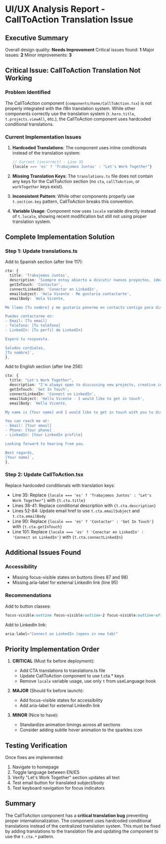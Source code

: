 # UI/UX Analysis Report - CallToAction Translation Issue

## Executive Summary

Overall design quality: **Needs Improvement**
Critical issues found: **1**
Major issues: **2**
Minor improvements: **3**

## Critical Issue: CallToAction Translation Not Working

### Problem Identified

The CallToAction component (`components/home/CallToAction.tsx`) is not properly integrated with the i18n translation system. While other components correctly use the translation system (`t.hero.title`, `t.projects.viewAll`, etc.), the CallToAction component uses hardcoded conditional translations.

### Current Implementation Issues

1. **Hardcoded Translations**: The component uses inline conditionals instead of the translation system:
   ```typescript
   // Current (incorrect) - Line 35
   {locale === 'es' ? 'Trabajemos Juntos' : "Let's Work Together"}
   ```

2. **Missing Translation Keys**: The `translations.ts` file does not contain any keys for the CallToAction section (no `cta`, `callToAction`, or `workTogether` keys exist).

3. **Inconsistent Pattern**: While other components properly use `t.section.key` pattern, CallToAction breaks this convention.

4. **Variable Usage**: Component now uses `locale` variable directly instead of `t.locale`, showing recent modification but still not using proper translation system.

## Complete Implementation Solution

### Step 1: Update translations.ts

Add to Spanish section (after line 117):
```typescript
cta: {
  title: 'Trabajemos Juntos',
  description: 'Siempre estoy abierto a discutir nuevos proyectos, ideas creativas u oportunidades para formar parte de tus visiones. ¡No dudes en contactarme!',
  getInTouch: 'Contactar',
  connectLinkedIn: 'Conectar en LinkedIn',
  emailSubject: 'Hola Vicente - Me gustaría contactarte',
  emailBody: `Hola Vicente,

Me llamo [Tu nombre] y me gustaría ponerme en contacto contigo para discutir [describe brevemente tu propósito].

Puedes contactarme en:
- Email: [Tu email]
- Teléfono: [Tu teléfono]
- LinkedIn: [Tu perfil de LinkedIn]

Espero tu respuesta.

Saludos cordiales,
[Tu nombre]`,
},
```

Add to English section (after line 256):
```typescript
cta: {
  title: "Let's Work Together",
  description: "I'm always open to discussing new projects, creative ideas, or opportunities to be part of your visions. Feel free to reach out!",
  getInTouch: 'Get In Touch',
  connectLinkedIn: 'Connect on LinkedIn',
  emailSubject: 'Hello Vicente - I would like to get in touch',
  emailBody: `Hello Vicente,

My name is [Your name] and I would like to get in touch with you to discuss [briefly describe your purpose].

You can reach me at:
- Email: [Your email]
- Phone: [Your phone]
- LinkedIn: [Your LinkedIn profile]

Looking forward to hearing from you.

Best regards,
[Your name]`,
},
```

### Step 2: Update CallToAction.tsx

Replace hardcoded conditionals with translation keys:
- Line 35: Replace `{locale === 'es' ? 'Trabajemos Juntos' : "Let's Work Together"}` with `{t.cta.title}`
- Lines 38-41: Replace conditional description with `{t.cta.description}`
- Lines 52-84: Update email href to use `t.cta.emailSubject` and `t.cta.emailBody`
- Line 90: Replace `{locale === 'es' ? 'Contactar' : 'Get In Touch'}` with `{t.cta.getInTouch}`
- Line 101: Replace `{locale === 'es' ? 'Conectar en LinkedIn' : 'Connect on LinkedIn'}` with `{t.cta.connectLinkedIn}`

## Additional Issues Found

### Accessibility
- Missing focus-visible states on buttons (lines 87 and 98)
- Missing aria-label for external LinkedIn link (line 95)

### Recommendations
Add to button classes:
```css
focus-visible:outline focus-visible:outline-2 focus-visible:outline-offset-2 focus-visible:outline-primary
```

Add to LinkedIn link:
```typescript
aria-label="Connect on LinkedIn (opens in new tab)"
```

## Priority Implementation Order

1. **CRITICAL** (Must fix before deployment):
   - Add CTA translations to translations.ts file
   - Update CallToAction component to use t.cta.* keys
   - Remove `locale` variable usage, use only `t` from useLanguage hook

2. **MAJOR** (Should fix before launch):
   - Add focus-visible states for accessibility
   - Add aria-label for external LinkedIn link

3. **MINOR** (Nice to have):
   - Standardize animation timings across all sections
   - Consider adding subtle hover animation to the sparkles icon

## Testing Verification

Once fixes are implemented:
1. Navigate to homepage
2. Toggle language between EN/ES
3. Verify "Let's Work Together" section updates all text
4. Test email button for translated subject/body
5. Test keyboard navigation for focus indicators

## Summary

The CallToAction component has a **critical translation bug** preventing proper internationalization. The component uses hardcoded conditional translations instead of the centralized translation system. This must be fixed by adding translations to the translation file and updating the component to use the `t.cta.*` pattern.
